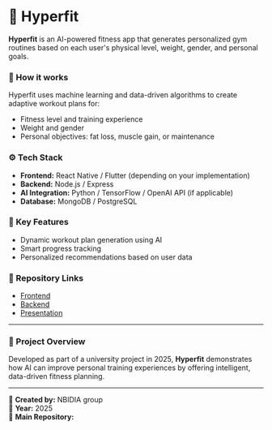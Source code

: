 # 💪 Hyperfit

**Hyperfit** is an AI-powered fitness app that generates personalized gym routines based on each user's physical level, weight, gender, and personal goals.

### 🧠 How it works
Hyperfit uses machine learning and data-driven algorithms to create adaptive workout plans for:
- Fitness level and training experience  
- Weight and gender  
- Personal objectives: fat loss, muscle gain, or maintenance  

### ⚙️ Tech Stack
- **Frontend:** React Native / Flutter (depending on your implementation)  
- **Backend:** Node.js / Express  
- **AI Integration:** Python / TensorFlow / OpenAI API (if applicable)  
- **Database:** MongoDB / PostgreSQL  

### 🌟 Key Features
- Dynamic workout plan generation using AI  
- Smart progress tracking  
- Personalized recommendations based on user data  

### 📎 Repository Links
- [Frontend](https://github.com/daviP4iva/hyperfit-frontend.git)
- [Backend](https://github.com/daviP4iva/hyperfit-backend.git)
- [Presentation](https://github.com/cintacarotg/Hyperfit-Presentation.git)

---

### 📘 Project Overview
Developed as part of a university project in 2025, **Hyperfit** demonstrates how AI can improve personal training experiences by offering intelligent, data-driven fitness planning.

---

👤 **Created by:** NBIDIA group  
📅 **Year:** 2025  
🔗 **Main Repository:** 

